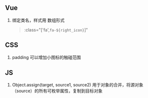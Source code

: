 ## Vue

1. 绑定类名，样式用 数组形式
   > :class="['fa',`fa-${right_icon}`]"

## CSS

1. padding 可以增加小图标的触碰范围

## JS

1. Object.assign(target, source1, source2) 用于对象的合并，将源对象（source）的所有可枚举属性，复制到目标对象
